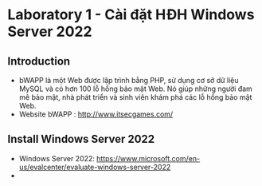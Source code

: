# Laboratory 1 - Cài đặt HĐH Windows Server 2022
## Introduction
- bWAPP là một Web được lập trình bằng PHP, sử dụng cơ sở dữ liệu MySQL và có hơn 100 lỗ hổng bảo mật Web. Nó giúp những người đam mê bảo mật, nhà phát triển và sinh viên khám phá các lỗ hổng bảo mật Web.
- Website bWAPP : http://www.itsecgames.com/
## Install Windows Server 2022
- Windows Server 2022: https://www.microsoft.com/en-us/evalcenter/evaluate-windows-server-2022
- 

